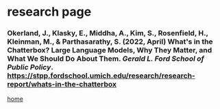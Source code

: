 # research page

### Okerland, J., **Klasky, E.**, Middha, A., Kim, S., Rosenfield, H., Kleinman, M., & Parthasarathy, S. (2022, April) What's in the Chatterbox? Large Language Models, Why They Matter, and What We Should Do About Them. _Gerald L. Ford School of Public Policy_. https://stpp.fordschool.umich.edu/research/research-report/whats-in-the-chatterbox

[home](README.md)
